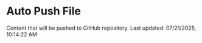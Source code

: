 # Auto Push File

Content that will be pushed to GitHub repository.
Last updated: 07/21/2025, 10:14:22 AM